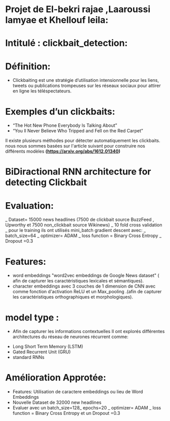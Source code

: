 # Projet de El-bekri rajae ,Laaroussi lamyae et Khellouf leila: 
# Intitulé : clickbait_detection:
# Définition: 
- Clickbaiting est une stratégie d’utilisation intensionnelle pour les liens, tweets ou publications trompeuses sur les réseaux sociaux pour attirer en ligne les téléspectateurs.
# Exemples d’un clickbaits: 
- “The Hot New Phone Everybody Is Talking About”
- “You ll Never Believe Who Tripped and Fell on the Red Carpet”

Il existe plusieurs méthodes pour détecter automatiquement les clickbaits.
nous nous sommes basées sur l'article suivant pour construire nos différents modèles __(https://arxiv.org/abs/1612.01340)__

# BiDiractional RNN architecture for detecting Clickbait

# Evaluation: 
_ Dataset= 15000 news headlines (7500 de clickbait source BuzzFeed , Upworthy et 7500 non_clickbait source Wikinews)
_ 10 fold cross validation
_ pour le training ils ont utilisés mini_batch gradient descent avec: 
_ batch_size=64
_ optimizer= ADAM
_ loss function = Binary Cross Entropy
_ Dropout =0.3
# Features: 
-  word embeddings  "word2vec embeddings de Google News dataset" ( afin de capturer les caractéristiques lexicales et sémantiques). 
-  character embeddings avec 3 couches de 1 dimension de CNN avec comme fonction d'activation ReLU et un Max_pooling .(afin de capturer les caractéristiques orthographiques et morphologiques).
# model type :
- Afin de capturer les informations contextuelles Il ont explorés différentes architectures du réseau de neurones récurrent comme: 
* Long Short Term Memory (LSTM)
* Gated Recurrent Unit (GRU) 
* standard RNNs
# Amélioration Approtée:
* Features: Utilisation de caractere embeddings ou lieu de Word Embeddings  
* Nouvelle Dataset de 32000 new headlines 
* Evaluer avec un batch_size=128_ epochs=20 _ optimizer= ADAM _ loss function = Binary Cross Entropy et un Dropout =0.3


